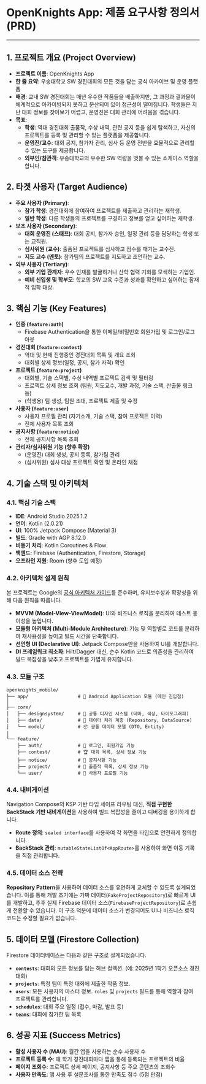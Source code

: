 # OpenKnights App: 제품 요구사항 정의서 (PRD)

---

## 1. 프로젝트 개요 (Project Overview)

*   **프로젝트 이름**: OpenKnights App
*   **한 줄 요약**: 우송대학교 SW 경진대회의 모든 것을 담는 공식 아카이브 및 운영 플랫폼
*   **배경**: 교내 SW 경진대회는 매년 우수한 작품들을 배출하지만, 그 과정과 결과물이 체계적으로 아카이빙되지 못하고 분산되어 있어 접근성이 떨어집니다. 학생들은 지난 대회 정보를 찾아보기 어렵고, 운영진은 대회 관리에 어려움을 겪습니다.
*   **목표**:
    *   **학생**: 역대 경진대회 출품작, 수상 내역, 관련 공지 등을 쉽게 탐색하고, 자신의 프로젝트를 등록 및 관리할 수 있는 플랫폼을 제공합니다.
    *   **운영진/교수**: 대회 공지, 참가자 관리, 심사 등 운영 전반을 효율적으로 관리할 수 있는 도구를 제공합니다.
    *   **외부인/참관객**: 우송대학교의 우수한 SW 역량을 엿볼 수 있는 쇼케이스 역할을 합니다.

## 2. 타겟 사용자 (Target Audience)

*   **주요 사용자 (Primary)**:
    *   **참가 학생**: 경진대회에 참여하여 프로젝트를 제출하고 관리하는 재학생.
    *   **일반 학생**: 다른 학생들의 프로젝트를 구경하고 정보를 얻고 싶어하는 재학생.
*   **보조 사용자 (Secondary)**:
    *   **대회 운영진 (스태프)**: 대회 공지, 참가자 승인, 일정 관리 등을 담당하는 학생 또는 교직원.
    *   **심사위원 (교수)**: 출품된 프로젝트를 심사하고 점수를 매기는 교수진.
    *   **지도 교수 (멘토)**: 참가팀의 프로젝트를 지도하고 조언하는 교수.
*   **외부 사용자 (Tertiary)**:
    *   **외부 기업 관계자**: 우수 인재를 발굴하거나 산학 협력 기회를 모색하는 기업인.
    *   **예비 신입생 및 학부모**: 학교의 SW 교육 수준과 성과를 확인하고 싶어하는 잠재적 입학 대상.

## 3. 핵심 기능 (Key Features)

*   **인증 (`feature:auth`)**
    *   Firebase Authentication을 통한 이메일/비밀번호 회원가입 및 로그인/로그아웃
*   **경진대회 (`feature:contest`)**
    *   역대 및 현재 진행중인 경진대회 목록 및 개요 조회
    *   대회별 상세 정보(일정, 공지, 참가 자격) 확인
*   **프로젝트 (`feature:project`)**
    *   대회별, 기술 스택별, 수상 내역별 프로젝트 검색 및 필터링
    *   프로젝트 상세 정보 조회 (팀원, 지도교수, 개발 과정, 기술 스택, 산출물 링크 등)
    *   (학생용) 팀 생성, 팀원 초대, 프로젝트 제출 및 수정
*   **사용자 (`feature:user`)**
    *   사용자 프로필 관리 (자기소개, 기술 스택, 참여 프로젝트 이력)
    *   전체 사용자 목록 조회
*   **공지사항 (`feature:notice`)**
    *   전체 공지사항 목록 조회
*   **관리자/심사위원 기능 (향후 확장)**
    *   (운영진) 대회 생성, 공지 등록, 참가팀 관리
    *   (심사위원) 심사 대상 프로젝트 확인 및 온라인 채점

## 4. 기술 스택 및 아키텍처

### 4.1. 핵심 기술 스택

*   **IDE**: Android Studio 2025.1.2
*   **언어**: Kotlin (2.0.21)
*   **UI**: 100% Jetpack Compose (Material 3)
*   **빌드**: Gradle with AGP 8.12.0
*   **비동기 처리**: Kotlin Coroutines & Flow
*   **백엔드**: Firebase (Authentication, Firestore, Storage)
*   **오프라인 지원**: Room (향후 도입 예정)

### 4.2. 아키텍처 설계 원칙

본 프로젝트는 Google의 [공식 아키텍처 가이드](https://developer.android.com/topic/architecture)를 준수하며, 유지보수성과 확장성을 위해 다음 원칙을 따릅니다.

*   **MVVM (Model-View-ViewModel)**: UI와 비즈니스 로직을 분리하여 테스트 용이성을 높입니다.
*   **모듈형 아키텍처 (Multi-Module Architecture)**: 기능 및 역할별로 코드를 분리하여 재사용성을 높이고 빌드 시간을 단축합니다.
*   **선언형 UI (Declarative UI)**: Jetpack Compose만을 사용하여 UI를 개발합니다.
*   **DI 프레임워크 최소화**: Hilt/Dagger 대신, 순수 Kotlin 코드로 의존성을 관리하여 빌드 복잡성을 낮추고 프로젝트를 가볍게 유지합니다.

### 4.3. 모듈 구조

```
openknights_mobile/
├── app/                  # 📱 Android Application 모듈 (메인 진입점)
│
├── core/
│   ├── designsystem/     # 🎨 공통 디자인 시스템 (테마, 색상, 타이포그래피)
│   ├── data/             # 💾 데이터 처리 계층 (Repository, DataSource)
│   └── model/            # 📦 공통 데이터 모델 (DTO, Entity)
│
└── feature/
    ├── auth/             # 🔑 로그인, 회원가입 기능
    ├── contest/          # 🏆 대회 목록, 상세 정보 기능
    ├── notice/           # 📢 공지사항 기능
    ├── project/          # 🚀 출품작 목록, 상세 정보 기능
    └── user/             # 👤 사용자 프로필 기능
```

### 4.4. 내비게이션

Navigation Compose의 KSP 기반 타입 세이프 라우팅 대신, **직접 구현한 BackStack 기반 내비게이션**을 사용하여 빌드 복잡성을 줄이고 디버깅을 용이하게 합니다.

*   **Route 정의**: `sealed interface`를 사용하여 각 화면을 타입으로 안전하게 정의합니다.
*   **BackStack 관리**: `mutableStateListOf<AppRoute>`를 사용하여 화면 이동 기록을 직접 관리합니다.

### 4.5. 데이터 소스 전략

**Repository Pattern**을 사용하여 데이터 소스를 유연하게 교체할 수 있도록 설계되었습니다. 이를 통해 개발 초기에는 가짜 데이터(`FakeProjectRepository`)로 빠르게 UI를 개발하고, 추후 실제 Firebase 데이터 소스(`FirebaseProjectRepository`)로 손쉽게 전환할 수 있습니다. 이 구조 덕분에 데이터 소스가 변경되어도 UI나 비즈니스 로직 코드는 수정할 필요가 없습니다.

## 5. 데이터 모델 (Firestore Collection)

Firestore 데이터베이스는 다음과 같은 구조로 설계되었습니다.

*   **`contests`**: 대회의 모든 정보를 담는 허브 컬렉션. (예: 2025년 1학기 오픈소스 경진대회)
*   **`projects`**: 특정 팀이 특정 대회에 제출한 작품 정보.
*   **`users`**: 모든 사용자의 마스터 정보. `roles` 및 `projects` 필드를 통해 역할과 참여 프로젝트를 관리합니다.
*   **`schedules`**: 대회 주요 일정 (접수, 마감, 발표 등)
*   **`teams`**: 대회에 참가한 팀 목록

## 6. 성공 지표 (Success Metrics)

*   **활성 사용자 수 (MAU)**: 월간 앱을 사용하는 순수 사용자 수
*   **프로젝트 등록 수**: 매 학기 경진대회마다 앱을 통해 등록되는 프로젝트의 비율
*   **페이지 조회수**: 프로젝트 상세 페이지, 공지사항 등 주요 콘텐츠의 조회수
*   **사용자 만족도**: 앱 사용 후 설문조사를 통한 만족도 점수 (5점 만점)
